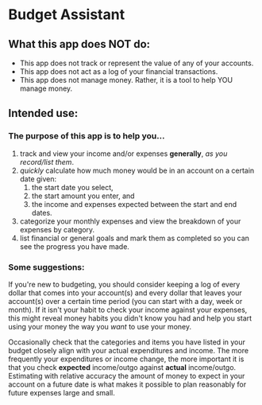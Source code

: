 # Budget Assistant

## What this app does NOT do:
* This app does not track or represent the value of any of your accounts.
* This app does not act as a log of your financial transactions.
* This app does not manage money. Rather, it is a tool to help YOU manage money.

## Intended use:

### The purpose of this app is to help you...
1. track and view your income and/or expenses **generally**, *as you record/list them*.
2. *quickly* calculate how much money would be in an account on a certain date given:
    1. the start date you select,
    2. the start amount you enter, and
    3. the income and expenses expected between the start and end dates.
3. categorize your monthly expenses and view the breakdown of your expenses by category.
4. list financial or general goals and mark them as completed so you can see the progress you have made.

### Some suggestions:
If you're new to budgeting, you should consider keeping a log of every dollar that comes into your account(s) and every dollar that leaves your account(s) over a certain time period (you can start with a day, week or month). If it isn't your habit to check your income against your expenses, this might reveal money habits you didn't know you had and help you start using your money the way you *want* to use your money.

Occasionally check that the categories and items you have listed in your budget closely align with your actual expenditures and income. The more frequently your expenditures or income change, the more important it is that you check **expected** income/outgo against **actual** income/outgo. Estimating with relative accuracy the amount of money to expect in your account on a future date is what makes it possible to plan reasonably for future expenses large and small.
